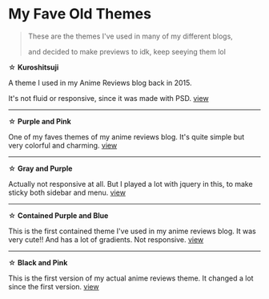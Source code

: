 <h1>My Fave Old Themes</h1>
<blockquote> These are the themes I've used in many of my different blogs, <p>and decided to make previews to idk, keep seeying them lol</blockquote>
☆ <b>Kuroshitsuji</b> <p>
 A theme I used in my Anime Reviews blog back in 2015. <p>It's not fluid or responsive, since it was made with PSD. <a href="https://bishonenlover.github.io/todorokiscute/themes/kuroshitsuji.html">view</a>
  <hr />
☆ <b>Purple and Pink</b><p>
One of my faves themes of my anime reviews blog. It's quite simple but very colorful and charming. <a href="https://bishonenlover.github.io/todorokiscute/themes/roxo-rosa-preferido.html">view</a>
  <hr />
☆ <b>Gray and Purple</b><p>
Actually not responsive at all. But I played a lot with jquery in this, to make sticky both sidebar and menu. <a href="https://bishonenlover.github.io/todorokiscute/themes/151218.html">view</a>
  <hr />
☆ <b>Contained Purple and Blue</b><p>
  This is the first contained theme I've used in my anime reviews blog. It was very cute!! And has a lot of gradients. Not responsive. <a href="https://bishonenlover.github.io/todorokiscute/themes/contained-eichi.html">view</a>
  <hr />
☆ <b>Black and Pink </b><p>
  This is the first version of my actual anime reviews theme. It changed a lot since the first version. <a href="https://bishonenlover.github.io/todorokiscute/themes/black-and-pink-ver1.html">view</a>
  
